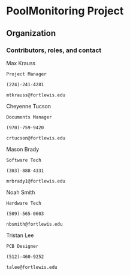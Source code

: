 # PoolMonitoring Project

## Organization

### Contributors, roles, and contact

Max Krauss 

    Project Manager

    (224)-241-4281

    mtkrauss@fortlewis.edu


Cheyenne Tucson

    Documents Manager

    (970)-759-9420

    crtucson@fortlewis.edu


Mason Brady

    Software Tech

    (303)-888-4331

    mrbrady1@fortlewis.edu


Noah Smith

    Hardware Tech

    (509)-565-0603

    nbsmith@fortlewis.edu


Tristan Lee

    PCB Designer

    (512)-460-9252
    
    talee@fortlewis.edu



